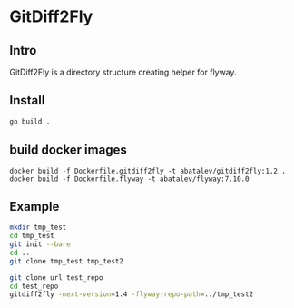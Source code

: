 # GitDiff2Fly

## Intro

GitDiff2Fly is a directory structure creating helper for flyway.

## Install

```sh
go build .
```

## build docker images

```
docker build -f Dockerfile.gitdiff2fly -t abatalev/gitdiff2fly:1.2 .
docker build -f Dockerfile.flyway -t abatalev/flyway:7.10.0
```

## Example

```sh
mkdir tmp_test
cd tmp_test
git init --bare
cd ..
git clone tmp_test tmp_test2

git clone url test_repo
cd test_repo
gitdiff2fly -next-version=1.4 -flyway-repo-path=../tmp_test2
```
